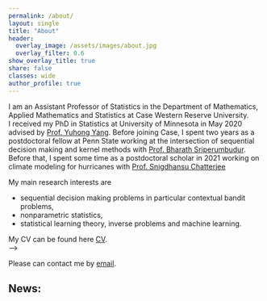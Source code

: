 ```yaml
---
permalink: /about/
layout: single
title: "About"
header:
  overlay_image: /assets/images/about.jpg
  overlay_filter: 0.6
show_overlay_title: true
share: false
classes: wide
author_profile: true  
---
```


I am an Assistant Professor of Statistics in the Department of Mathematics, Applied Mathematics and Statistics at Case Western Reserve University.  
I received my PhD in Statistics at University of Minnesota in May 2020 advised by [Prof. Yuhong Yang](http://users.stat.umn.edu/~yangx374/). Before joining Case, I spent two years as a postdoctoral fellow at Penn State working at the intersection of sequential decision making and kernel methods with [Prof. Bharath Sriperumbudur](https://bharathsv.github.io/index.html). Before that, I spent some time as a postdoctoral scholar in 2021 working on climate modeling for hurricanes with [Prof. Snigdhansu Chatterjee](http://ansuchatterjee.com/) <br>

My main research interests are 
-  sequential decision making problems in particular contextual bandit problems,
- nonparametric statistics,
-  statistical learning theory, inverse problems and machine learning.

My CV can be found here <a href="/assets/pdf/Sakshi_CV.pdf" target="_blank">CV</a>.<br> --> 
<!-- and papers my [Google Scholar](https://scholar.google.com/citations?user=A-sLpqsAAAAJ&hl=en&authuser=1) and my and <a href="/assets/pdf/Research_Statement.pdf" target="_blank">full Research Statement</a>.<br> -->


<!-- Beyond developing methodology, I like teaching and mentoring young minds to kindle and foster statistical thinking and logical reasoning skills. <br> -->

<!-- 
In my spare time, I enjoy reading, music, and watching soccer. I am a big fan of the Harry Potter books. -->
Please can contact me by [email](mailto:sxa1351@case.edu). 

## News:
